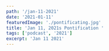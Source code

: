 ```yaml
---
path: '/jan-11-2021'
date: '2021-01-11'
featuredImage: './pontificating.jpg'
title: 'Jan 11, 2021s Pontification '
tags: ['podcast', '2021']
excerpt: 'Jan 11 2021'
---
```



